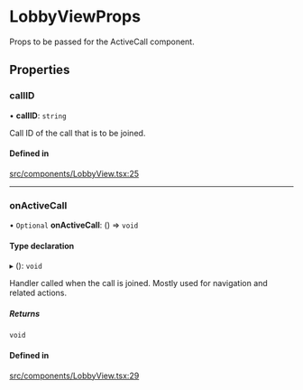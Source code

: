 # LobbyViewProps

Props to be passed for the ActiveCall component.

## Properties

### callID

• **callID**: `string`

Call ID of the call that is to be joined.

#### Defined in

[src/components/LobbyView.tsx:25](https://github.com/GetStream/stream-video-js/blob/ac9956c0/packages/react-native-sdk/src/components/LobbyView.tsx#L25)

___

### onActiveCall

• `Optional` **onActiveCall**: () => `void`

#### Type declaration

▸ (): `void`

Handler called when the call is joined. Mostly used for navigation and related actions.

##### Returns

`void`

#### Defined in

[src/components/LobbyView.tsx:29](https://github.com/GetStream/stream-video-js/blob/ac9956c0/packages/react-native-sdk/src/components/LobbyView.tsx#L29)
